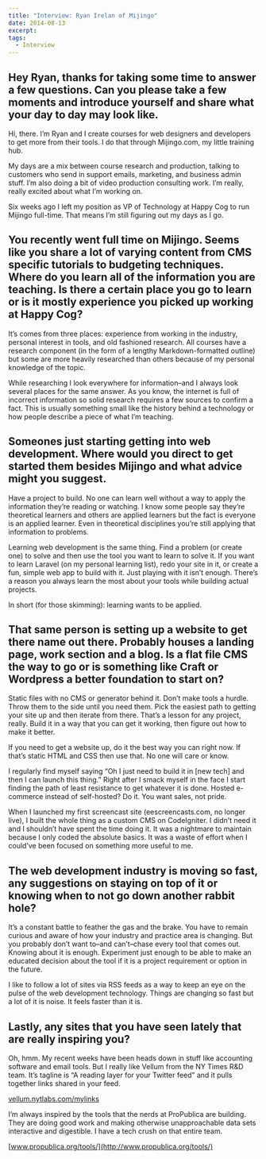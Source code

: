 ```yaml
---
title: "Interview: Ryan Irelan of Mijingo"
date: 2014-08-13
excerpt: 
tags:
  - Interview
---
```

## Hey Ryan, thanks for taking some time to answer a few questions. Can you please take a few moments and introduce yourself and share what your day to day may look like.

Hi, there. I’m Ryan and I create courses for web designers and developers to get more from their tools. I do that through Mijingo.com, my little training hub.

My days are a mix between course research and production, talking to customers who send in support emails, marketing, and business admin stuff. I’m also doing a bit of video production consulting work. I’m really, really excited about what I’m working on.

Six weeks ago I left my position as VP of Technology at Happy Cog to run Mijingo full-time. That means I’m still figuring out my days as I go.

## You recently went full time on Mijingo. Seems like you share a lot of varying content from CMS specific tutorials to budgeting techniques. Where do you learn all of the information you are teaching. Is there a certain place you go to learn or is it mostly experience you picked up working at Happy Cog?

It’s comes from three places: experience from working in the industry, personal interest in tools, and old fashioned research. All courses have a research component (in the form of a lengthy Markdown-formatted outline) but some are more heavily researched than others because of my personal knowledge of the topic.

While researching I look everywhere for information–and I always look several places for the same answer. As you know, the internet is full of incorrect information so solid research requires a few sources to confirm a fact. This is usually something small like the history behind a technology or how people describe a piece of what I’m teaching.

## Someones just starting getting into web development. Where would you direct to get started them besides Mijingo and what advice might you suggest.

Have a project to build. No one can learn well without a way to apply the information they’re reading or watching. I know some people say they’re theoretical learners and others are applied learners but the fact is everyone is an applied learner. Even in theoretical disciplines you’re still applying that information to problems.

Learning web development is the same thing. Find a problem (or create one) to solve and then use the tool you want to learn to solve it. If you want to learn Laravel (on my personal learning list), redo your site in it, or create a fun, simple web app to build with it. Just playing with it isn’t enough. There’s a reason you always learn the most about your tools while building actual projects.

In short (for those skimming): learning wants to be applied.

## That same person is setting up a website to get there name out there. Probably houses a landing page, work section and a blog. Is a flat file CMS the way to go or is something like Craft or Wordpress a better foundation to start on?

Static files with no CMS or generator behind it. Don’t make tools a hurdle. Throw them to the side until you need them. Pick the easiest path to getting your site up and then iterate from there. That’s a lesson for any project, really. Build it in a way that you can get it working, then figure out how to make it better.

If you need to get a website up, do it the best way you can right now. If that’s static HTML and CSS then use that. No one will care or know.

I regularly find myself saying “Oh I just need to build it in [new tech] and then I can launch this thing.” Right after I smack myself in the face I start finding the path of least resistance to get whatever it is done. Hosted e-commerce instead of self-hosted? Do it. You want sales, not pride.

When I launched my first screencast site (eescreencasts.com, no longer live), I built the whole thing as a custom CMS on CodeIgniter. I didn’t need it and I shouldn’t have spent the time doing it. It was a nightmare to maintain because I only coded the absolute basics. It was a waste of effort when I could’ve been focused on something more useful to me.

## The web development industry is moving so fast, any suggestions on staying on top of it or knowing when to not go down another rabbit hole?

It’s a constant battle to feather the gas and the brake. You have to remain curious and aware of how your industry and practice area is changing. But you probably don’t want to–and can’t–chase every tool that comes out. Knowing about it is enough. Experiment just enough to be able to make an educated decision about the tool if it is a project requirement or option in the future.

I like to follow a lot of sites via RSS feeds as a way to keep an eye on the pulse of the web development technology. Things are changing so fast but a lot of it is noise. It feels faster than it is.

## Lastly, any sites that you have seen lately that are really inspiring you?

Oh, hmm. My recent weeks have been heads down in stuff like accounting software and email tools. But I really like Vellum from the NY Times R&D team. It’s tagline is “A reading layer for your Twitter feed” and it pulls together links shared in your feed.

[vellum.nytlabs.com/mylinks](http://vellum.nytlabs.com/mylinks)

I’m always inspired by the tools that the nerds at ProPublica are building. They are doing good work and making otherwise unapproachable data sets interactive and digestible. I have a tech crush on that entire team.

[www.propublica.org/tools/](http://www.propublica.org/tools/)